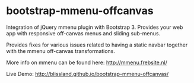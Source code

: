 bootstrap-mmenu-offcanvas
=========================

Integration of jQuery mmenu plugin with Bootstrap 3. Provides your web app with responsive off-canvas menus and sliding sub-menus.

Provides fixes for various issues related to having a static navbar together with the mmenu off-canvas transformations.

More info on mmenu can be found here: http://mmenu.frebsite.nl/

Live Demo: http://blissland.github.io/bootstrap-mmenu-offcanvas/
